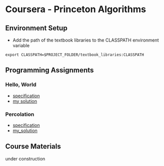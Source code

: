 # Coursera - Princeton Algorithms

## Environment Setup
- Add the path of the textbook libraries to the CLASSPATH environment variable
```
export CLASSPATH=$PROJECT_FOLDER/textbook_libraries:CLASSPATH
```

## Programming Assignments
### Hello, World  
- [specification](https://coursera.cs.princeton.edu/algs4/assignments/hello/specification.php)
- [my solution](https://github.com/bolianchen/coursera-princeton-algorithms/tree/main/programming_assignments/hello)
### Percolation
- [specification](https://coursera.cs.princeton.edu/algs4/assignments/percolation/specification.php)
- [my_solution](https://github.com/bolianchen/coursera-princeton-algorithms/tree/main/programming_assignments/percolation)


## Course Materials
under construction
